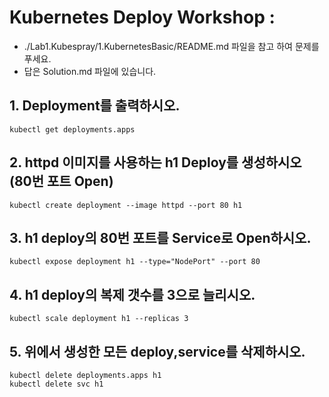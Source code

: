 # Kubernetes Deploy Workshop :
* ./Lab1.Kubespray/1.KubernetesBasic/README.md 파일을 참고 하여 문제를 푸세요.
* 답은 Solution.md 파일에 있습니다.
## 1. Deployment를 출력하시오.
```
kubectl get deployments.apps
```
## 2. httpd 이미지를 사용하는 h1 Deploy를 생성하시오 (80번 포트 Open)
```
kubectl create deployment --image httpd --port 80 h1
```

## 3. h1 deploy의 80번 포트를 Service로 Open하시오.
```
kubectl expose deployment h1 --type="NodePort" --port 80
```

## 4. h1 deploy의 복제 갯수를 3으로 늘리시오.
```
kubectl scale deployment h1 --replicas 3
```

## 5. 위에서 생성한 모든 deploy,service를 삭제하시오.
```
kubectl delete deployments.apps h1
kubectl delete svc h1
```
